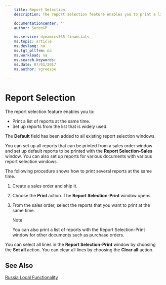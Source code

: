 ```yaml
---
    title: Report Selection
    description: The report selection feature enables you to print a list of reports at the same time and set up reports from the list that is widely used.

    documentationcenter: ''
    author: SorenGP

    ms.service: dynamics365-financials
    ms.topic: article
    ms.devlang: na
    ms.tgt_pltfrm: na
    ms.workload: na
    ms.search.keywords:
    ms.date: 07/01/2017
    ms.author: sgroespe

---
```

# Report Selection
The report selection feature enables you to:  

- Print a list of reports at the same time.  
- Set up reports from the list that is widely used.  

The **Default** field has been added to all existing report selection windows.  

You can set up all reports that can be printed from a sales order window and set up default reports to be printed with the **Report Selection-Sales** window. You can also set up reports for various documents with various report selection windows.  

The following procedure shows how to print several reports at the same time.  

1.  Create a sales order and ship it.  
2.  Choose the **Print** action. The **Report Selection-Print** window opens.  
3.  From the sales order, select the reports that you want to print at the same time.  

    > [!NOTE]  
    >  You can also print a list of reports with the Report Selection-Print window for other documents such as purchase orders.  

You can select all lines in the **Report Selection-Print** window by choosing the **Set all** action. You can clear all lines by choosing the **Clear all** action.

## See Also
[Russia Local Functionality](russia-local-functionality.md)
